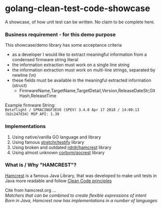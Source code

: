 # golang-clean-test-code-showcase

A showcase, of how unit test can be written.
No claim to be complete here.

### Business requirement - for this demo purpose

This showcase/demo library has some acceptance criteria

* as a developer I would like to extract meaningful information from a condensed firmware string literal
* the information extraction must work on a single line string
* the information extraction must work on multi-line strings, separated by newline (\\n) 
* these fields must be available in the meaningful extracted information (struct)
   * FirmwareName,TargetName,TargetDetail,Version,ReleaseDateStr,GitHash,ReleaseTime

Example firmware String: \
```Betaflight / SPRACINGF3EVO (SPEV) 3.4.0 Apr 17 2018 / 14:00:13 (b2c247d34) MSP API: 1.39```

### Implementations

1. Using native/vanilla GO language and library
2. Using famous [stretchr/testify](https://github.com/stretchr/testify) library
3. Using broken and outdated [rdrdr/hamcrest](https://github.com/rdrdr/hamcrest) library
4. Using almost unknown [corbym/gocrest](https://github.com/corbym/gocrest) library

### What is / Why "HAMCREST"?

[Hamcrest](http://hamcrest.org/) is a famous Java Library, that was developed to make
unit tests in Java more readable and follow [Clean Code principles](https://de.wikipedia.org/wiki/Clean_Code)

Cite from hamcrest.org ... \
*Matchers that can be combined to create flexible expressions of intent* \
*Born in Java, Hamcrest now has implementations in a number of languages*
